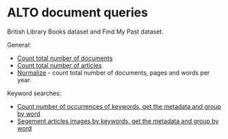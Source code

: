 # ALTO document queries

British Library Books dataset and Find My Past dataset.

General:

* [Count total number of documents](./total_documents.md)
* [Count total number of articles](./total_articles.md)
* [Normalize](./normalize.md) - count total number of documents, pages and words per year.

Keyword searches:

* [Count number of occurrences of keywords, get the metadata and  group by word](./keyword_metadata_by_word.md)
* [Segement articles images by keywords, get the metadata and group by word](./keyword_segmentation.md)

